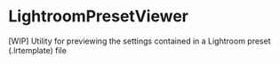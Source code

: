 # LightroomPresetViewer
[WIP] Utility for previewing the settings contained in a Lightroom preset (.lrtemplate) file
